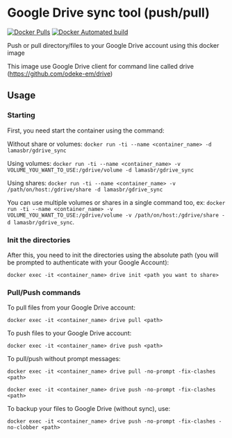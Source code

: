 # Google Drive sync tool (push/pull)
[![Docker Pulls](https://img.shields.io/docker/pulls/lamasbr/gdrive_sync.svg)](https://hub.docker.com/r/lamasbr/gdrive_sync/) [![Docker Automated build](https://img.shields.io/docker/automated/lamasbr/gdrive_sync.svg)](https://hub.docker.com/r/lamasbr/gdrive_sync/)

Push or pull directory/files to your Google Drive account using this docker image

This image use Google Drive client for command line called drive (https://github.com/odeke-em/drive)

## Usage
### Starting
First, you need start the container using the command:

Without share or volumes: `docker run -ti --name <container_name> -d lamasbr/gdrive_sync`

Using volumes: `docker run -ti --name <container_name> -v VOLUME_YOU_WANT_TO_USE:/gdrive/volume -d lamasbr/gdrive_sync` 

Using shares: `docker run -ti --name <container_name> -v /path/on/host:/gdrive/share -d lamasbr/gdrive_sync`

You can use multiple volumes or shares in a single command too, ex: `docker run -ti --name <container_name> -v VOLUME_YOU_WANT_TO_USE:/gdrive/volume -v /path/on/host:/gdrive/share -d lamasbr/gdrive_sync`.

### Init the directories
After this, you need to init the directories using the absolute path (you will be prompted to authenticate with your Google Account):

`docker exec -it <container_name> drive init <path you want to share>`

### Pull/Push commands
To pull files from your Google Drive account:

`docker exec -it <container_name> drive pull <path>`

To push files to your Google Drive account:

`docker exec -it <container_name> drive push <path>`

To pull/push without prompt messages:

`docker exec -it <container_name> drive pull -no-prompt -fix-clashes <path>`

`docker exec -it <container_name> drive push -no-prompt -fix-clashes <path>`

To backup your files to Google Drive (without sync), use:

`docker exec -it <container_name> drive push -no-prompt -fix-clashes -no-clobber <path>`
